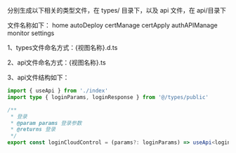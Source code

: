分别生成以下相关的类型文件，在 types/ 目录下，以及 api 文件，在 api/目录下

文件名称如下：
home
autoDeploy
certManage
certApply
authAPIManage
monitor
settings

1、types文件命名方式：{视图名称}.d.ts

2、api文件命名方式：{视图名称}.ts

3、api文件结构如下：

```typescript
import { useApi } from './index'
import type { loginParams, loginResponse } from '@/types/public'

/**
 * 登录
 * @param params 登录参数
 * @returns 登录
 */
export const loginCloudControl = (params?: loginParams) => useApi<loginResponse, loginParams>('/v1/user/login', params)
```
